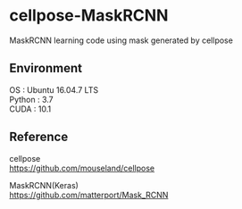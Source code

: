 # cellpose-MaskRCNN
MaskRCNN learning code using mask generated by cellpose

## Environment
OS : Ubuntu 16.04.7 LTS  
Python : 3.7  
CUDA : 10.1  

## Reference
cellpose  
https://github.com/mouseland/cellpose

MaskRCNN(Keras)  
https://github.com/matterport/Mask_RCNN
